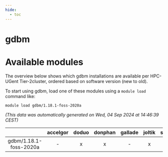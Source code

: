 ```yaml
---
hide:
  - toc
---
```


gdbm
====

# Available modules


The overview below shows which gdbm installations are available per HPC-UGent Tier-2cluster, ordered based on software version (new to old).

To start using gdbm, load one of these modules using a `module load` command like:

```shell
module load gdbm/1.18.1-foss-2020a
```

*(This data was automatically generated on Wed, 04 Sep 2024 at 14:46:39 CEST)*  

| |accelgor|doduo|donphan|gallade|joltik|shinx|skitty|
| :---: | :---: | :---: | :---: | :---: | :---: | :---: | :---: |
|gdbm/1.18.1-foss-2020a|-|x|x|-|x|-|x|
